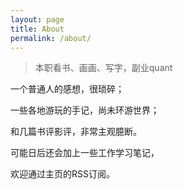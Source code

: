 ```yaml
---
layout: page
title: About
permalink: /about/
---
```


> 本职看书、画画、写字，副业quant



一个普通人的感想，很琐碎；

一些各地游玩的手记，尚未环游世界；

和几篇书评影评，非常主观臆断。

可能日后还会加上一些工作学习笔记，

欢迎通过主页的RSS订阅。



 